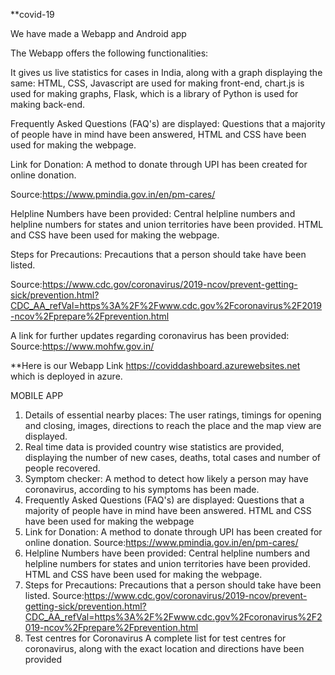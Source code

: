 **covid-19

We have made a Webapp and Android app

The Webapp offers the following functionalities:

It gives us live statistics for cases in India, along with a graph displaying the same: HTML, CSS, Javascript are used for making front-end, chart.js is used for making graphs, Flask, which is a library of Python is used for making back-end.

Frequently Asked Questions (FAQ's) are displayed: Questions that a majority of people have in mind have been answered, HTML and CSS have been used for making the webpage.

Link for Donation: A method to donate through UPI has been created for online donation.

Source:https://www.pmindia.gov.in/en/pm-cares/

Helpline Numbers have been provided: Central helpline numbers and helpline numbers for states and union territories have been provided. HTML and CSS have been used for making the webpage.

Steps for Precautions: Precautions that a person should take have been listed.

Source:https://www.cdc.gov/coronavirus/2019-ncov/prevent-getting-sick/prevention.html?CDC_AA_refVal=https%3A%2F%2Fwww.cdc.gov%2Fcoronavirus%2F2019-ncov%2Fprepare%2Fprevention.html

A link for further updates regarding coronavirus has been provided: Source:https://www.mohfw.gov.in/

 **Here is our Webapp Link https://coviddashboard.azurewebsites.net which is deployed in azure.
 
 MOBILE APP
 
 1. Details of essential nearby places:
The user ratings, timings for opening and closing, images, directions to reach the place and the map view are displayed.
2. Real time data is provided
country wise statistics are provided, displaying the number of new cases, deaths, total cases and number of people recovered.
3. Symptom checker:
A method to detect how likely a person may have coronavirus, according to his symptoms has been made.
4. Frequently Asked Questions (FAQ's) are displayed:
Questions that a majority of people have in mind have been answered. HTML and CSS have been used for making the webpage
5. Link for Donation: A method to donate through UPI has been created for online donation.
Source:https://www.pmindia.gov.in/en/pm-cares/
6. Helpline Numbers have been provided: Central helpline numbers and helpline numbers for states and union territories have been provided. HTML and CSS have been used for making the webpage.
7. Steps for Precautions: Precautions that a person should take have been listed.
Source:https://www.cdc.gov/coronavirus/2019-ncov/prevent-getting-sick/prevention.html?CDC_AA_refVal=https%3A%2F%2Fwww.cdc.gov%2Fcoronavirus%2F2019-ncov%2Fprepare%2Fprevention.html
 8. Test centres for Coronavirus
A complete list for test centres for coronavirus, along with the exact location and directions have been provided

